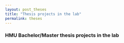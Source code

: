 ```yaml
---
layout: post_theses
title: "Thesis projects in the lab"
permalink: theses
---
```


### HMU Bachelor/Master thesis projects in the lab
